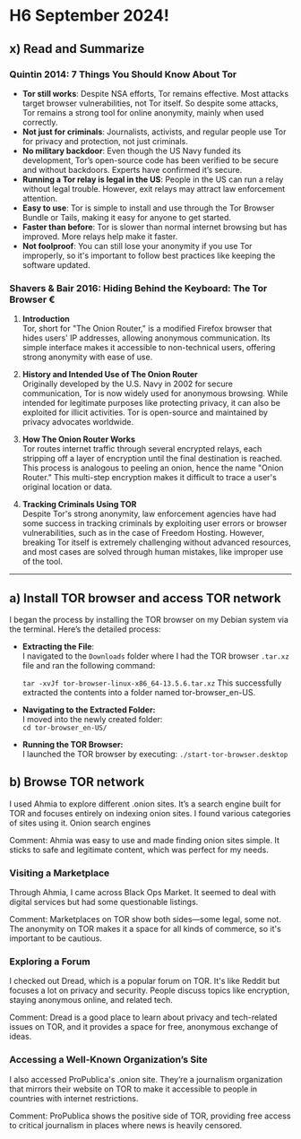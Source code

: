 # H6 September 2024!

## x) Read and Summarize

### Quintin 2014: 7 Things You Should Know About Tor

- **Tor still works**: Despite NSA efforts, Tor remains effective. Most attacks target browser vulnerabilities, not Tor itself. So despite some attacks, Tor remains a strong tool for online anonymity, mainly when used correctly.
- **Not just for criminals**: Journalists, activists, and regular people use Tor for privacy and protection, not just criminals.
- **No military backdoor**: Even though the US Navy funded its development, Tor’s open-source code has been verified to be secure and without backdoors. Experts have confirmed it’s secure.
- **Running a Tor relay is legal in the US**: People in the US can run a relay without legal trouble. However, exit relays may attract law enforcement attention.
- **Easy to use**: Tor is simple to install and use through the Tor Browser Bundle or Tails, making it easy for anyone to get started.
- **Faster than before**: Tor is slower than normal internet browsing but has improved. More relays help make it faster.
- **Not foolproof**: You can still lose your anonymity if you use Tor improperly, so it's important to follow best practices like keeping the software updated.

### Shavers & Bair 2016: Hiding Behind the Keyboard: The Tor Browser €

1. **Introduction**  
   Tor, short for "The Onion Router," is a modified Firefox browser that hides users' IP addresses, allowing anonymous communication. Its simple interface makes it accessible to non-technical users, offering strong anonymity with ease of use.

2. **History and Intended Use of The Onion Router**  
   Originally developed by the U.S. Navy in 2002 for secure communication, Tor is now widely used for anonymous browsing. While intended for legitimate purposes like protecting privacy, it can also be exploited for illicit activities. Tor is open-source and maintained by privacy advocates worldwide.

3. **How The Onion Router Works**  
   Tor routes internet traffic through several encrypted relays, each stripping off a layer of encryption until the final destination is reached. This process is analogous to peeling an onion, hence the name "Onion Router." This multi-step encryption makes it difficult to trace a user's original location or data.

4. **Tracking Criminals Using TOR**  
   Despite Tor's strong anonymity, law enforcement agencies have had some success in tracking criminals by exploiting user errors or browser vulnerabilities, such as in the case of Freedom Hosting. However, breaking Tor itself is extremely challenging without advanced resources, and most cases are solved through human mistakes, like improper use of the tool.

---

## a) Install TOR browser and access TOR network 
I began the process by installing the TOR browser on my Debian system via the terminal. Here’s the detailed process:

- **Extracting the File**:  
   I navigated to the `Downloads` folder where I had the TOR browser `.tar.xz` file and ran the following command:  

   `tar -xvJf tor-browser-linux-x86_64-13.5.6.tar.xz`
This successfully extracted the contents into a folder named tor-browser_en-US.

- **Navigating to the Extracted Folder:**  
I moved into the newly created folder:   
`cd tor-browser_en-US/  `
- **Running the TOR Browser:**  
I launched the TOR browser by executing:
`./start-tor-browser.desktop`

## b) Browse TOR network  

I used Ahmia to explore different .onion sites. It’s a search engine built for TOR and focuses entirely on indexing onion sites. I found various categories of sites using it. 
Onion search engines

Comment: Ahmia was easy to use and made finding onion sites simple. It sticks to safe and legitimate content, which was perfect for my needs.

### Visiting a Marketplace
Through Ahmia, I came across Black Ops Market. It seemed to deal with digital services but had some questionable listings. 

Comment: Marketplaces on TOR show both sides—some legal, some not. The anonymity on TOR makes it a space for all kinds of commerce, so it's important to be cautious.

### Exploring a Forum
I checked out Dread, which is a popular forum on TOR. It's like Reddit but focuses a lot on privacy and security. People discuss topics like encryption, staying anonymous online, and related tech.

Comment: Dread is a good place to learn about privacy and tech-related issues on TOR, and it provides a space for free, anonymous exchange of ideas.

### Accessing a Well-Known Organization’s Site
I also accessed ProPublica's .onion site. They’re a journalism organization that mirrors their website on TOR to make it accessible to people in countries with internet restrictions.

Comment: ProPublica shows the positive side of TOR, providing free access to critical journalism in places where news is heavily censored.
